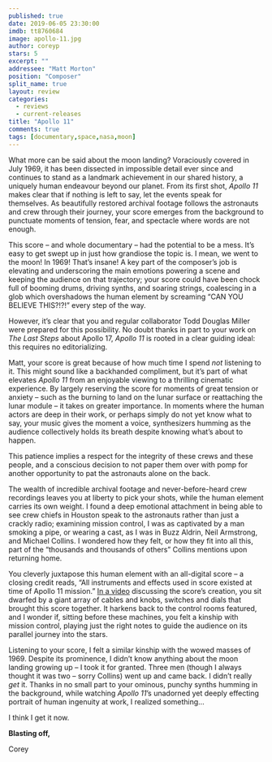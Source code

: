 ```yaml
---
published: true
date: 2019-06-05 23:30:00
imdb: tt8760684
image: apollo-11.jpg
author: coreyp
stars: 5
excerpt: ""
addressee: "Matt Morton"
position: "Composer"
split_name: true
layout: review
categories: 
  - reviews
  - current-releases
title: "Apollo 11"
comments: true
tags: [documentary,space,nasa,moon]
---
```

What more can be said about the moon landing? Voraciously covered in July 1969, it has been dissected in impossible detail ever since and continues to stand as a landmark achievement in our shared history, a uniquely human endeavour beyond our planet. From its first shot, _Apollo 11_ makes clear that if nothing is left to say, let the events speak for themselves. As beautifully restored archival footage follows the astronauts and crew through their journey, your score emerges from the background to punctuate moments of tension, fear, and spectacle where words are not enough.

This score – and whole documentary – had the potential to be a mess. It’s easy to get swept up in just how grandiose the topic is. I mean, we went to the moon! In 1969! That’s insane! A key part of the composer’s job is elevating and underscoring the main emotions powering a scene and keeping the audience on that trajectory; your score could have been chock full of booming drums, driving synths, and soaring strings, coalescing in a glob which overshadows the human element by screaming “CAN YOU BELIEVE THIS?!?!” every step of the way.

However, it’s clear that you and regular collaborator Todd Douglas Miller were prepared for this possibility. No doubt thanks in part to your work on _The Last Steps_ about Apollo 17, _Apollo 11_ is rooted in a clear guiding ideal: this requires no editorializing. 

Matt, your score is great because of how much time I spend _not_ listening to it. This might sound like a backhanded compliment, but it’s part of what elevates _Apollo 11_ from an enjoyable viewing to a thrilling cinematic experience. By largely reserving the score for moments of great tension or anxiety – such as the burning to land on the lunar surface or reattaching the lunar module – it takes on greater importance. In moments where the human actors are deep in their work, or perhaps simply do not yet know what to say, your music gives the moment a voice, synthesizers humming as the audience collectively holds its breath despite knowing what’s about to happen.

This patience implies a respect for the integrity of these crews and these people, and a conscious decision to not paper them over with pomp for another opportunity to pat the astronauts alone on the back.

The wealth of incredible archival footage and never-before-heard crew recordings leaves you at liberty to pick your shots, while the human element carries its own weight. I found a deep emotional attachment in being able to see crew chiefs in Houston speak to the astronauts rather than just a crackly radio; examining mission control, I was as captivated by a man smoking a pipe, or wearing a cast, as I was in Buzz Aldrin, Neil Armstrong, and Michael Collins. I wondered how they felt, or how they fit into all this, part of the “thousands and thousands of others” Collins mentions upon returning home.

You cleverly juxtapose this human element with an all-digital score – a closing credit reads, “All instruments and effects used in score existed at time of Apollo 11 mission.” [In a video](https://vimeo.com/328661469) discussing the score’s creation, you sit dwarfed by a giant array of cables and knobs, switches and dials that brought this score together. It harkens back to the control rooms featured, and I wonder if, sitting before these machines, you felt a kinship with mission control, playing just the right notes to guide the audience on its parallel journey into the stars.

Listening to your score, I felt a similar kinship with the wowed masses of 1969. Despite its prominence, I didn’t know anything about the moon landing growing up – I took it for granted. Three men (though I always thought it was two – sorry Collins) went up and came back. I didn’t really _get_ it. Thanks in no small part to your ominous, punchy synths humming in the background, while watching _Apollo 11_’s unadorned yet deeply effecting portrait of human ingenuity at work, I realized something…

I think I get it now.

**Blasting off,**

Corey